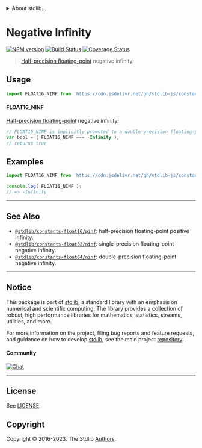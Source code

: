 <!--

@license Apache-2.0

Copyright (c) 2018 The Stdlib Authors.

Licensed under the Apache License, Version 2.0 (the "License");
you may not use this file except in compliance with the License.
You may obtain a copy of the License at

   http://www.apache.org/licenses/LICENSE-2.0

Unless required by applicable law or agreed to in writing, software
distributed under the License is distributed on an "AS IS" BASIS,
WITHOUT WARRANTIES OR CONDITIONS OF ANY KIND, either express or implied.
See the License for the specific language governing permissions and
limitations under the License.

-->


<details>
  <summary>
    About stdlib...
  </summary>
  <p>We believe in a future in which the web is a preferred environment for numerical computation. To help realize this future, we've built stdlib. stdlib is a standard library, with an emphasis on numerical and scientific computation, written in JavaScript (and C) for execution in browsers and in Node.js.</p>
  <p>The library is fully decomposable, being architected in such a way that you can swap out and mix and match APIs and functionality to cater to your exact preferences and use cases.</p>
  <p>When you use stdlib, you can be absolutely certain that you are using the most thorough, rigorous, well-written, studied, documented, tested, measured, and high-quality code out there.</p>
  <p>To join us in bringing numerical computing to the web, get started by checking us out on <a href="https://github.com/stdlib-js/stdlib">GitHub</a>, and please consider <a href="https://opencollective.com/stdlib">financially supporting stdlib</a>. We greatly appreciate your continued support!</p>
</details>

# Negative Infinity

[![NPM version][npm-image]][npm-url] [![Build Status][test-image]][test-url] [![Coverage Status][coverage-image]][coverage-url] <!-- [![dependencies][dependencies-image]][dependencies-url] -->

> [Half-precision floating-point][half-precision-floating-point-format] negative infinity.



<section class="usage">

## Usage

```javascript
import FLOAT16_NINF from 'https://cdn.jsdelivr.net/gh/stdlib-js/constants-float16-ninf@v0.1.0-deno/mod.js';
```

#### FLOAT16_NINF

[Half-precision floating-point][half-precision-floating-point-format] negative infinity.

```javascript
// FLOAT16_NINF is implicitly promoted to a double-precision floating-point number...
var bool = ( FLOAT16_NINF === -Infinity );
// returns true
```

</section>

<!-- /.usage -->

<section class="examples">

## Examples

<!-- TODO: better example -->

<!-- eslint no-undef: "error" -->

```javascript
import FLOAT16_NINF from 'https://cdn.jsdelivr.net/gh/stdlib-js/constants-float16-ninf@v0.1.0-deno/mod.js';

console.log( FLOAT16_NINF );
// => -Infinity
```

</section>

<!-- /.examples -->

<!-- Section for related `stdlib` packages. Do not manually edit this section, as it is automatically populated. -->

<section class="related">

* * *

## See Also

-   <span class="package-name">[`@stdlib/constants-float16/pinf`][@stdlib/constants/float16/pinf]</span><span class="delimiter">: </span><span class="description">half-precision floating-point positive infinity.</span>
-   <span class="package-name">[`@stdlib/constants-float32/ninf`][@stdlib/constants/float32/ninf]</span><span class="delimiter">: </span><span class="description">single-precision floating-point negative infinity.</span>
-   <span class="package-name">[`@stdlib/constants-float64/ninf`][@stdlib/constants/float64/ninf]</span><span class="delimiter">: </span><span class="description">double-precision floating-point negative infinity.</span>

</section>

<!-- /.related -->

<!-- Section for all links. Make sure to keep an empty line after the `section` element and another before the `/section` close. -->


<section class="main-repo" >

* * *

## Notice

This package is part of [stdlib][stdlib], a standard library with an emphasis on numerical and scientific computing. The library provides a collection of robust, high performance libraries for mathematics, statistics, streams, utilities, and more.

For more information on the project, filing bug reports and feature requests, and guidance on how to develop [stdlib][stdlib], see the main project [repository][stdlib].

#### Community

[![Chat][chat-image]][chat-url]

---

## License

See [LICENSE][stdlib-license].


## Copyright

Copyright &copy; 2016-2023. The Stdlib [Authors][stdlib-authors].

</section>

<!-- /.stdlib -->

<!-- Section for all links. Make sure to keep an empty line after the `section` element and another before the `/section` close. -->

<section class="links">

[npm-image]: http://img.shields.io/npm/v/@stdlib/constants-float16-ninf.svg
[npm-url]: https://npmjs.org/package/@stdlib/constants-float16-ninf

[test-image]: https://github.com/stdlib-js/constants-float16-ninf/actions/workflows/test.yml/badge.svg?branch=v0.1.0
[test-url]: https://github.com/stdlib-js/constants-float16-ninf/actions/workflows/test.yml?query=branch:v0.1.0

[coverage-image]: https://img.shields.io/codecov/c/github/stdlib-js/constants-float16-ninf/main.svg
[coverage-url]: https://codecov.io/github/stdlib-js/constants-float16-ninf?branch=main

<!--

[dependencies-image]: https://img.shields.io/david/stdlib-js/constants-float16-ninf.svg
[dependencies-url]: https://david-dm.org/stdlib-js/constants-float16-ninf/main

-->

[chat-image]: https://img.shields.io/gitter/room/stdlib-js/stdlib.svg
[chat-url]: https://app.gitter.im/#/room/#stdlib-js_stdlib:gitter.im

[stdlib]: https://github.com/stdlib-js/stdlib

[stdlib-authors]: https://github.com/stdlib-js/stdlib/graphs/contributors

[umd]: https://github.com/umdjs/umd
[es-module]: https://developer.mozilla.org/en-US/docs/Web/JavaScript/Guide/Modules

[deno-url]: https://github.com/stdlib-js/constants-float16-ninf/tree/deno
[umd-url]: https://github.com/stdlib-js/constants-float16-ninf/tree/umd
[esm-url]: https://github.com/stdlib-js/constants-float16-ninf/tree/esm
[branches-url]: https://github.com/stdlib-js/constants-float16-ninf/blob/main/branches.md

[stdlib-license]: https://raw.githubusercontent.com/stdlib-js/constants-float16-ninf/main/LICENSE

[half-precision-floating-point-format]: https://en.wikipedia.org/wiki/Half-precision_floating-point_format

<!-- <related-links> -->

[@stdlib/constants/float16/pinf]: https://github.com/stdlib-js/constants-float16-pinf/tree/deno

[@stdlib/constants/float32/ninf]: https://github.com/stdlib-js/constants-float32-ninf/tree/deno

[@stdlib/constants/float64/ninf]: https://github.com/stdlib-js/constants-float64-ninf/tree/deno

<!-- </related-links> -->

</section>

<!-- /.links -->

